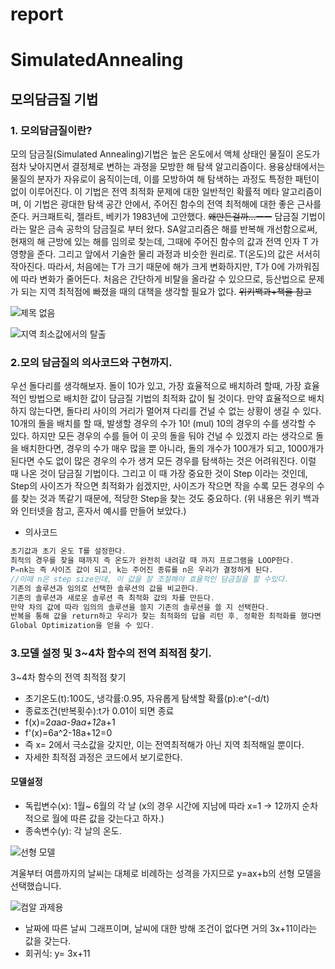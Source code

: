 # report
# SimulatedAnnealing
## 모의담금질 기법
### 1. 모의담금질이란?
모의 담금질(Simulated Annealing)기법은 높은 온도에서 액체 상태인 물질이 온도가 점차 낮아지면서 결정체로 변하는 과정을 모방한 해 탐색 알고리즘이다. 용융상태에서는 물질의 분자가 자유로이 움직이는데, 이를 모방하여 해 탐색하는 과정도 특정한 패턴이 없이 이루어진다. 이 기법은 전역 최적화 문제에 대한 일반적인 확률적 메타 알고리즘이며, 이 기법은 광대한 탐색 공간 안에서, 주어진 함수의 전역 최적해에 대한 좋은 근사를 준다. 커크패트릭, 젤라트, 베키가 1983년에 고안했다. ~~왜만든걸까...ㅡㅡ~~ 담금질 기법이라는 말은 금속 공학의 담금질로 부터 왔다.
SA알고리즘은 해를 반복해 개선함으로써, 현재의 해 근방에 있는 해를 임의로 찾는데, 그때에 주어진 함수의 값과 전역 인자 T 가 영향을 준다. 그리고 앞에서 기술한 물리 과정과 비슷한 원리로. T(온도)의 값은 서서히 작아진다. 따라서, 처음에는 T가 크기 때문에 해가 크게 변화하지만, T가 0에 가까워짐에 따라 변화가 줄어든다. 처음은 간단하게 비탈을 올라갈 수 있으므로, 등산법으로 문제가 되는 지역 최적점에 빠졌을 때의 대책을 생각할 필요가 없다. ~~위키백과+책을 참고~~

![제목 없음](https://user-images.githubusercontent.com/80510945/121544472-b77de480-ca44-11eb-9d70-511dcdbfea4f.jpg)

![지역 최소값에서의 탈출](https://user-images.githubusercontent.com/80510945/121544097-6bcb3b00-ca44-11eb-8df4-d04e4343ad59.gif)

### 2.모의 담금질의 의사코드와 구현까지.

우선 돌다리를 생각해보자. 돌이 10가 있고, 가장 효율적으로 배치하려 할때, 가장 효율적인 방법으로 배치한 값이 담금질 기법의 최적화 값이 될 것이다. 만약 효율적으로 배치 하지 않는다면, 돌다리 사이의 거리가 멀어져 다리를 건널 수 없는 상황이 생길 수 있다. 10개의 돌을 배치를 할 때, 발생할 경우의 수가 10! (mul) 10의 경우의 수를 생각할 수 있다. 하지만 모든 경우의 수를 들어 이 곳의 돌을 둬야 건널 수 있겠지 라는 생각으로 돌을 배치한다면, 경우의 수가 매우 많을 뿐 아니라, 돌의 개수가 100개가 되고, 1000개가 된다면 수도 없이 많은 경우의 수가 생겨 모든 경우를 탐색하는 것은 어려워진다. 이럴 때 나온 것이 담금질 기법이다. 그리고 이 때 가장 중요한 것이 Step 이라는 것인데, Step의 사이즈가 작으면 최적화가 쉽겠지만, 사이즈가 작으면 작을 수록 모든 경우의 수를 찾는 것과 똑같기 때문에, 적당한 Step을 찾는 것도 중요하다. (위 내용은 위키 백과와 인터넷을 참고, 혼자서 예시를 만들어 보았다.)

* 의사코드
```java
초기값과 초기 온도 T를 설정한다.
최적의 경우를 찾을 때까지 즉 온도가 완전히 내려갈 때 까지 프로그램을 LOOP한다.
P=nk는 즉 사이즈 값이 되고, k는 주어진 종류를 n은 우리가 결정하게 된다.
//이때 n은 step size인데, 이 값을 잘 조절해야 효율적인 담금질을 할 수있다.
기존의 솔루션과 임의로 선택한 솔루션의 값을 비교한다.
기존의 솔루션과 새로운 솔루션 즉 최적화 값의 차를 만든다.
만약 차의 값에 따라 임의의 솔루션을 쓸지 기존의 솔루션을 쓸 지 선택한다.
반복을 통해 값을 return하고 우리가 찾는 최적화의 답을 리턴 후, 정확한 최적화를 했다면
Global Optimization을 얻을 수 있다.
```
### 3.모델 설정 및 3~4차 함수의 전역 최적점 찾기.
3~4차 함수의 전역 최적점 찾기
* 초기온도(t):100도, 냉각률:0.95, 자유롭게 탐색할 확률(p):e^(-d/t)
* 종료조건(반복횟수):t가 0.01이 되면 종료
* f(x)=2*a*a*a-9*a*a+12*a+1
* f'(x)=6a^2-18a+12=0
* 즉 x= 2에서 극소값을 갖지만, 이는 전역최적해가 아닌 지역 최적해일 뿐이다.
* 자세한 최적점 과정은 코드에서 보기로한다.

#### 모델설정
* 독립변수(x): 1월~ 6월의 각 날 (x의 경우 시간에 지남에 따라 x=1 -> 12까지 순차적으로 월에 따른 값을 갖는다고 하자.)
* 종속변수(y): 각 날의 온도.

![선형 모델](https://user-images.githubusercontent.com/80510945/121557115-6fb08a80-ca4f-11eb-9235-8f041922a87d.jpg)

겨울부터 여름까지의 날씨는 대체로 비례하는 성격을 가지므로 y=ax+b의 선형 모델을 선택했습니다.

![컴알 과제용](https://user-images.githubusercontent.com/80510945/121559614-b43d2580-ca51-11eb-8999-9c1b43f6fde8.jpg)

* 날짜에 따른 날씨 그래프이며, 날씨에 대한 방해 조건이 없다면 거의 3x+11이라는 값을 갖는다.
* 회귀식: y= 3x+11
